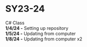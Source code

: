 # SY23-24
C# Class
<br> <b> 1/4/24 -</b> Setting up repository
<br> <b> 1/5/24 -</b> Updating from computer
<br> <b> 1/8/24 -</b> Updating from computer x2